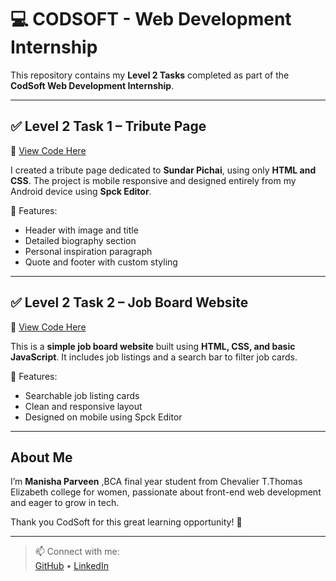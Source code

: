 # 💻 CODSOFT - Web Development Internship

This repository contains my **Level 2 Tasks** completed as part of the **CodSoft Web Development Internship**.

---

## ✅ Level 2 Task 1 – Tribute Page

🔗 [View Code Here](https://github.com/manishaparveen101/CODSOFT-)

I created a tribute page dedicated to **Sundar Pichai**, using only **HTML and CSS**. The project is mobile responsive and designed entirely from my Android device using **Spck Editor**.

📌 Features:
- Header with image and title
- Detailed biography section
- Personal inspiration paragraph
- Quote and footer with custom styling

---

## ✅ Level 2 Task 2 – Job Board Website

🔗 [View Code Here](https://github.com/manishaparveen101/CODSOFT-)

This is a **simple job board website** built using **HTML, CSS, and basic JavaScript**. It includes job listings and a search bar to filter job cards.

📌 Features:
- Searchable job listing cards
- Clean and responsive layout
- Designed on mobile using Spck Editor

---

## About Me

I’m **Manisha Parveen** ,BCA final year student from Chevalier T.Thomas Elizabeth college for women, passionate about front-end web development and eager to grow in tech.

Thank you CodSoft for this great learning opportunity! 🌟

---

> 📫 Connect with me:  
> [GitHub](https://github.com/manishaparveen101) • [LinkedIn](https://www.linkedin.com/in/manisha-parveen-16947236b)

